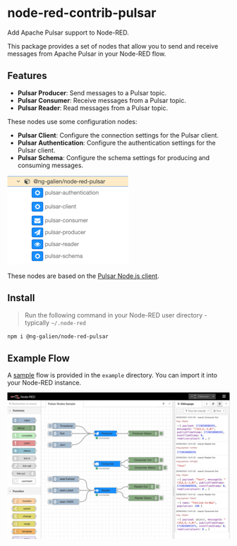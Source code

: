 # node-red-contrib-pulsar

Add Apache Pulsar support to Node-RED.  

This package provides a set of nodes that allow you to send and receive messages from Apache Pulsar in your Node-RED flow.

## Features

- **Pulsar Producer**: Send messages to a Pulsar topic.
- **Pulsar Consumer**: Receive messages from a Pulsar topic.
- **Pulsar Reader**: Read messages from a Pulsar topic.

These nodes use some configuration nodes:

- **Pulsar Client**: Configure the connection settings for the Pulsar client.
- **Pulsar Authentication**: Configure the authentication settings for the Pulsar client.
- **Pulsar Schema**: Configure the schema settings for producing and consuming messages.

![img.png](assets/all-nodes.png)

These nodes are based on the [Pulsar Node.js client](https://github.com/apache/pulsar-client-node).

## Install

> Run the following command in your Node-RED user directory - typically `~/.node-red`

```bash
npm i @ng-galien/node-red-pulsar
```

## Example Flow

A [sample](examples/pulsar-nodes.json) flow is provided in the `example` directory. You can import it into your Node-RED instance.

![img.png](assets/sample.png)

